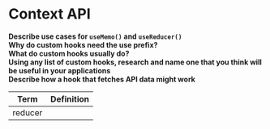 # Context API

__Describe use cases for `useMemo()` and `useReducer()`__  
__Why do custom hooks need the use prefix?__  
__What do custom hooks usually do?__  
__Using any list of custom hooks, research and name one that you think will be useful in your applications__  
__Describe how a hook that fetches API data might work__  

|Term | Definition |  
|---|---|
| reducer | |
